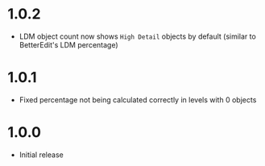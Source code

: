 # 1.0.2
- LDM object count now shows `High Detail` objects by default (similar to <cg>BetterEdit</c>'s LDM percentage)

# 1.0.1
- Fixed percentage not being calculated correctly in levels with 0 objects

# 1.0.0
- Initial release